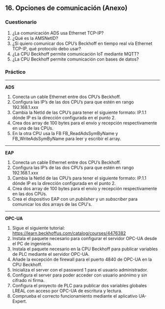
## 16. Opciones de comunicación (Anexo) ##
### Cuestionario ###
1. ¿La comunicación ADS usa Ethernet TCP-IP?
2. ¿Qué es la AMSNetID?
3. ¿Si quiero comunicar dos CPU’s Beckhoff en tiempo real vía Ethernet TCP-IP, qué protocolo debo usar?
4. ¿La CPU Beckhoff permite comunicación IoT mediante MQTT?
5. ¿La CPU Beckhoff permite comunicación con bases de datos?

### Práctico ###
*** 
**ADS**
1.	Conecta un cable Ethernet entre dos CPU’s Beckhoff. 
2.	Configura las IP’s de las dos CPU’s para que estén en rango 192.168.1.xxx
3.	Cambia la NetId de las CPU’s para tener el siguiente formato: IP.1.1 dónde IP es la dirección configurada en el punto 2. 
4.	Crea dos array de 100 bytes para el envío y recepción respectivamente en una de las CPUs.  
5.	En la otra CPU usa la FB FB_ReadAdsSymByName y FB_WriteAdsSymByName para leer y escribir el array.

***
**EAP**
1.	Conecta un cable Ethernet entre dos CPU’s Beckhoff. 
2.	Configura las IP’s de las dos CPU’s para que estén en rango 192.168.1.xxx
3.	Cambia la NetId de las CPU’s para tener el siguiente formato: IP.1.1 dónde IP es la dirección configurada en el punto 2. 
4.	Crea dos array de 100 bytes para el envío y recepción respectivamente en las dos CPUs.  
5.	Crea el dispositivo EAP con un *publisher* y un *subscriber* para comunicar los dos arrays de las CPU's.

***
**OPC-UA**
1. Sigue el siguiente tutorial: https://learn.beckhoffus.com/catalog/courses/4476382
2. Instala el paquete necesario para configurar el servidor OPC-UA desde el PC de ingeniería. 
3. Instala el paquete necesario en la CPU Beckhoff para publicar variables de PLC mediante el servidor OPC-UA.
4. Añade la excepción de firewall para el puerto 4840 de OPC-UA en la CPU Beckhoff.  
5. Inicializa el server con el password 1 para el usuario administrador. 
6. Configura el server para poder acceder con usuario anónimo y sin cifrado ni firma. 
7. Configura el proyecto de PLC para publicar dos variables globales LREAL con acceso por OPC-UA de escritura y lectura. 
8. Comprueba el correcto funcionamiento mediante el aplicativo UA-Expert.
